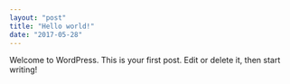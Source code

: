 ```yaml
---
layout: "post"
title: "Hello world!"
date: "2017-05-28"
---
```


Welcome to WordPress. This is your first post. Edit or delete it, then start writing!